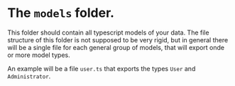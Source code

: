 # The `models` folder.

This folder should contain all typescript models of your data. The file structure of this folder is not supposed to be very rigid, but in general there will be a single file for each general group of models, that will export onde or more model types.

An example will be a file `user.ts` that exports the types `User` and `Administrator`.